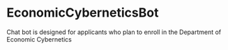 # EconomicCyberneticsBot
Chat bot is designed for applicants who plan to enroll in the Department of Economic Cybernetics
